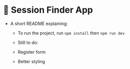 # 🎯 Session Finder App

- A short README explaining:
    - To run the project, run ```npm install``` then ```npm run dev```
    
    - Still to do:
    - Register form
    - Better styling



